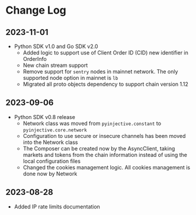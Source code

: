 # Change Log

## 2023-11-01
- Python SDK v1.0 and Go SDK v2.0
  - Added logic to support use of Client Order ID (CID) new identifier in OrderInfo
  - New chain stream support
  - Remove support for `sentry` nodes in mainnet network. The only supported node option in mainnet is `lb`
  - Migrated all proto objects dependency to support chain version 1.12

## 2023-09-06
- Python SDK v0.8 release
    - Network class was moved from `pyinjective.constant` to `pyinjective.core.network`
    - Configuration to use secure or insecure channels has been moved into the Network class
    - The Composer can be created now by the AsyncClient, taking markets and tokens from the chain information instead of using the local configuration files
    - Changed the cookies management logic. All cookies management is done now by Network

## 2023-08-28
- Added IP rate limits documentation